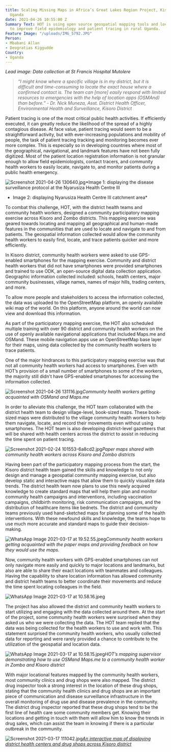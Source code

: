 ```yaml
---
title: Scaling Missing Maps in Africa’s Great Lakes Region Project, Kisoro District
  Uganda
date: 2021-04-26 10:55:00 Z
Summary Text: HOT is using open source geospatial mapping tools and local knowledge
  to improve field epidemiology and patient tracing in rural Uganda.
Feature Image: "/uploads/IMG_5792.JPG"
Person:
- Mbabani Allan
- Deogratias Kiggudde
Country:
- Uganda
---
```


*Lead image: Data collection at St Francis Hospital Mutolere*

> *“I might know where a specific village is in my district, but it is difficult and time-consuming to locate the exact house where a confirmed contact is. The team can [more] easily respond with limited resources to emergencies with the help of location apps (OSMAnd) than before.” - Dr. Nick Muneza, Asst. District Health Officer, Environmental Health and Surveillance, Kisoro District*

Patient tracing is one of the most critical public health activities. If efficiently executed, it can greatly reduce the likelihood of the spread of a highly contagious disease. At face value, patient tracing would seem to be a straightforward activity, but with ever-increasing populations and mobility of people, the task of patient tracing tracking and monitoring becomes ever more complex. This is especially so in developing countries where most of the geographical, navigational, and landmark features have not been fully digitized. Most of the patient location registration information is not granular enough to allow field epidemiologists, contact tracers, and community health workers to easily locate, navigate to, and monitor patients during a public health emergency.

![Screenshot 2021-04-26 130640.jpg](/uploads/Screenshot%202021-04-26%20130640.jpg)*Image 1: displaying the disease surveillance protocol at the  Nyarusiza Health Centre III
- Image 2: displaying Nyarusiza Health Centre III catchment area*

To combat this challenge, HOT, with the district health teams and community health workers, designed a community participatory mapping exercise across Kisoro and Zombo districts. This mapping exercise was geared towards locating and mapping all geographical and human-made features in the communities that are used to locate and navigate to and from patients. The geospatial information collected would allow the community health workers to easily find, locate, and trace patients quicker and more efficiently. 

In Kisoro district, community health workers were asked to use GPS-enabled smartphones for the mapping exercise. Community and district health workers that did not have smartphones were provided smartphones and trained to use ODK, an open-source digital data collection application. Geographic information collected included: schools, health centers, major community businesses, village names, names of major hills, trading centers, and more.

To allow more people and stakeholders to access the information collected, the data was uploaded to the OpenStreetMap platform, an openly available wiki map of the world. On this platform, anyone around the world can now view and download this information.

As part of the participatory mapping exercise, the HOT also scheduled multiple training with over 90 district and community health workers on the use of openly available navigational applications that included Maps.me and OSMand. These mobile navigation apps use an OpenStreetMap base layer for their maps, using data collected by the community health workers to trace patients.

One of the major hindrances to this participatory mapping exercise was that not all community health workers had access to smartphones. Even with HOT’s provision of a small number of smartphones to some of the workers, the majority still didn't have GPS-enabled smartphones for accessing the information collected.

![Screenshot 2021-04-26 131116.jpg](/uploads/Screenshot%202021-04-26%20131116.jpg)*Community health workers getting acquainted with OSMand and Maps.me*

In order to alleviate this challenge, the HOT team collaborated with the district health team to design village-level, book-sized maps. These book-sized maps were distributed to the village community health workers to help them navigate, locate, and record their movements even without using smartphones. The HOT team is also developing district-level gazetteers that will be shared with health centers across the district to assist in reducing the time spent on patient tracing.

![Screenshot 2021-02-24 101553-6a8cd2.jpg](/uploads/Screenshot%202021-02-24%20101553-6a8cd2.jpg)*Paper maps shared with community health workers across Kisoro and Zombo districts*

Having been part of the participatory mapping process from the start, the Kisoro district health team gained the skills and knowledge to not only design and manage a geospatial community mapping exercise, but also develop static and interactive maps that allow them to quickly visualize data trends. The district health team now plans to use this newly acquired knowledge to create standard maps that will help them plan and monitor community health campaigns and interventions, including vaccination campaigns, childbirth monitoring, risk communication campaigns, and the distribution of healthcare items like bednets. The district and community teams previously used hand-sketched maps for planning some of the health interventions. With these newfound skills and knowledge, the teams hope to use much more accurate and standard maps to guide their decision-making.

![WhatsApp Image 2021-03-17 at 19.52.55.jpeg](/uploads/WhatsApp%20Image%202021-03-17%20at%2019.52.55.jpeg)*Community health workers getting acquainted with the paper maps and providing feedback on how they would use the maps.*

Now, community health workers with GPS-enabled smartphones can not only navigate more easily and quickly to major locations and landmarks, but also are able to share their exact locations with teammates and colleagues. Having the capability to share location information has allowed community and district health teams to better coordinate their movements and reduce the time spent locating colleagues in the field. 

![WhatsApp Image 2021-03-17 at 10.58.16.jpeg](/uploads/WhatsApp%20Image%202021-03-17%20at%2010.58.16.jpeg)

The project has also allowed the district and community health workers to start utilizing and engaging with the data collected around them. At the start of the project, some community health workers were surprised when they asked us who we were collecting the data. The HOT team replied that the data was being collected for the health workers to use and work with. This statement surprised the community health workers, who usually collected data for reporting and were rarely provided a chance to contribute to the utilization of the geospatial and location data.

![WhatsApp Image 2021-03-17 at 10.58.15.jpeg](/uploads/WhatsApp%20Image%202021-03-17%20at%2010.58.15.jpeg)*HOT’s mapping supervisor demonstrating how to use OSMand Maps.me to a community health worker in Zombo and Kisoro district*

With major locational features mapped by the community health workers, most community clinics and drug shops were also mapped. The district drug inspector took a strong interest in the location of these drug shops, stating that the community health clinics and drug shops are an important piece of communication and disease surveillance infrastructure in the overall monitoring of drug use and disease prevalence in the community. The district drug inspector reported that these drug shops tend to be the first line of health care some community members get. Knowing their locations and getting in touch with them will allow him to know the trends in drug sales, which can assist the team in knowing if there is a particular outbreak in the community.

![Screenshot 2021-03-17 111042.jpg](/uploads/Screenshot%202021-03-17%20111042.jpg)*[An interactive map of displaying district health centers and drug shops across Kisoro district](http://u.osmfr.org/m/577886/)* 



